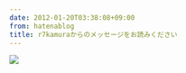```yaml
---
date: 2012-01-20T03:38:08+09:00
from: hatenablog
title: r7kamuraからのメッセージをお読みください
---
```


<p><img src="http://dl.dropbox.com/u/5978869/image/20120120_033553.png"></p>

